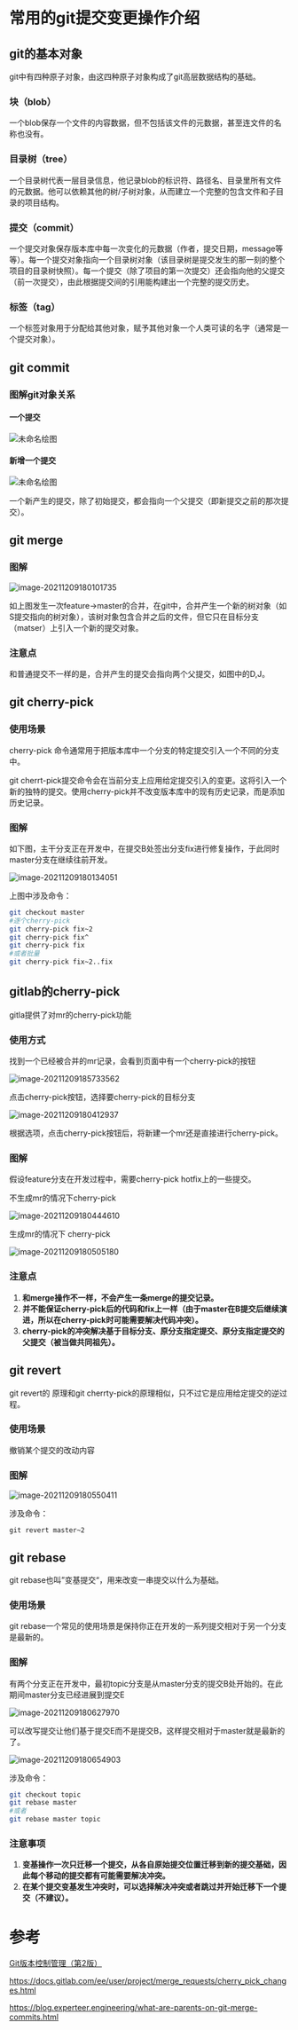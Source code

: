# 常用的git提交变更操作介绍

## git的基本对象

git中有四种原子对象，由这四种原子对象构成了git高层数据结构的基础。

### 块（blob）

一个blob保存一个文件的内容数据，但不包括该文件的元数据，甚至连文件的名称也没有。

### 目录树（tree）

一个目录树代表一层目录信息，他记录blob的标识符、路径名、目录里所有文件的元数据。他可以依赖其他的树/子树对象，从而建立一个完整的包含文件和子目录的项目结构。

### 提交（commit）

一个提交对象保存版本库中每一次变化的元数据（作者，提交日期，message等等）。每一个提交对象指向一个目录树对象（该目录树是提交发生的那一刻的整个项目的目录树快照）。每一个提交（除了项目的第一次提交）还会指向他的父提交（前一次提交），由此根据提交间的引用能构建出一个完整的提交历史。

### 标签（tag）

一个标签对象用于分配给其他对象，赋予其他对象一个人类可读的名字（通常是一个提交对象）。

## git commit

### 图解git对象关系

#### 一个提交

![未命名绘图](https://tva1.sinaimg.cn/large/008i3skNly1gx7s3yppzbj30cj0bfglw.jpg)

#### 新增一个提交

![未命名绘图](https://tva1.sinaimg.cn/large/008i3skNly1gx7s48nsxbj30p10j775q.jpg)

一个新产生的提交，除了初始提交，都会指向一个父提交（即新提交之前的那次提交）。

## git merge

### 图解

![image-20211209180101735](https://tva1.sinaimg.cn/large/008i3skNly1gx7s4bfe6ej31ea0u0tb0.jpg)

如上图发生一次feature→master的合并，在git中，合并产生一个新的树对象（如S提交指向的树对象），该树对象包含合并之后的文件，但它只在目标分支（matser）上引入一个新的提交对象。

### 注意点

和普通提交不一样的是，合并产生的提交会指向两个父提交，如图中的D,J。

## git cherry-pick

### 使用场景

cherry-pick 命令通常用于把版本库中一个分支的特定提交引入一个不同的分支中。

git cherrt-pick提交命令会在当前分支上应用给定提交引入的变更。这将引入一个新的独特的提交。使用cherry-pick并不改变版本库中的现有历史记录，而是添加历史记录。

### 图解

如下图，主干分支正在开发中，在提交B处签出分支fix进行修复操作，于此同时master分支在继续往前开发。

![image-20211209180134051](https://tva1.sinaimg.cn/large/008i3skNly1gx7s4gfdytj31gw0u0acv.jpg)

上图中涉及命令：

```bash
git checkout master
#逐个cherry-pick
git cherry-pick fix~2
git cherry-pick fix^
git cherry-pick fix
#或者批量
git cherry-pick fix~2..fix
```

## gitlab的cherry-pick

gitla提供了对mr的cherry-pick功能

### 使用方式

找到一个已经被合并的mr记录，会看到页面中有一个cherry-pick的按钮

![image-20211209185733562](/Users/chengang/Downloads/008i3skNly1gx7s7ul86tj32g00ew0us.jpg)

点击cherry-pick按钮，选择要cherry-pick的目标分支

![image-20211209180412937](https://tva1.sinaimg.cn/large/008i3skNly1gx7s5g4r9zj31lq0smn0q.jpg)

根据选项，点击cherry-pick按钮后，将新建一个mr还是直接进行cherry-pick。

### 图解

假设feature分支在开发过程中，需要cherry-pick hotfix上的一些提交。

不生成mr的情况下cherry-pick

![image-20211209180444610](https://tva1.sinaimg.cn/large/008i3skNly1gx7s5ds5fej31p00u0tb6.jpg)

生成mr的情况下 cherry-pick

![image-20211209180505180](https://tva1.sinaimg.cn/large/008i3skNly1gx7s5ayl2aj31p40u0diz.jpg)

### 注意点

1. **和merge操作不一样，不会产生一条merge的提交记录。**
2. **并不能保证cherry-pick后的代码和fix上一样（由于master在B提交后继续演进，所以在cherry-pick时可能需要解决代码冲突）。**
3. **cherry-pick的冲突解决基于目标分支、原分支指定提交、原分支指定提交的父提交（被当做共同祖先）。**

## git revert

git revert的 原理和git cherrty-pick的原理相似，只不过它是应用给定提交的逆过程。

### 使用场景

撤销某个提交的改动内容

### 图解

![image-20211209180550411](https://tva1.sinaimg.cn/large/008i3skNly1gx7s579po3j32610u0djf.jpg)



涉及命令：

```
git revert master~2
```

## git rebase

git rebase也叫”变基提交“，用来改变一串提交以什么为基础。

### 使用场景

git rebase一个常见的使用场景是保持你正在开发的一系列提交相对于另一个分支是最新的。

### 图解

有两个分支正在开发中，最初topic分支是从master分支的提交B处开始的。在此期间master分支已经进展到提交E

![image-20211209180627970](https://tva1.sinaimg.cn/large/008i3skNly1gx7s54i52lj329y0t4goc.jpg)



可以改写提交让他们基于提交E而不是提交B，这样提交相对于master就是最新的了。

![image-20211209180654903](https://tva1.sinaimg.cn/large/008i3skNly1gx7s5084lxj32ck0m6dhl.jpg)





涉及命令：

```bash
git checkout topic
git rebase master
#或者
git rebase master topic
```

### 注意事项

1. **变基操作一次只迁移一个提交，从各自原始提交位置迁移到新的提交基础，因此每个移动的提交都有可能需要解决冲突。**
2. **在某个提交变基发生冲突时，可以选择解决冲突或者跳过并开始迁移下一个提交（不建议）。**



# 参考

[Git版本控制管理（第2版）](https://www.epubit.com/bookDetails?id=N8405)

https://docs.gitlab.com/ee/user/project/merge_requests/cherry_pick_changes.html

https://blog.experteer.engineering/what-are-parents-on-git-merge-commits.html
